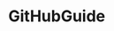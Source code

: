 # GitHubGuide


<!-- MasteringGitHub/
│
├── README.md
│
├── CONTRIBUTING.md
│
├── LICENSE
│
├── docs/
│   ├── Getting_Started.md
│   ├── Branching_Strategies.md
│   ├── Pull_Requests.md
│   ├── Issue_Management.md
│   ├── Code_Review.md
│   ├── Collaborating.md
│   ├── Best_Practices.md
│   ├── Git_Tips.md
│   └── Advanced_GitHub_Usage.md
│
├── examples/
│   ├── README_Examples.md
│   ├── CONTRIBUTING_Examples.md
│   ├── Issue_Templates.md
│   ├── Pull_Request_Templates.md
│   └── GitHub_Actions_Examples.md
│
├── tutorials/
│   ├── Introduction_to_Git.md
│   ├── Advanced_Git.md
│   ├── Managing_Repositories.md
│   ├── Continuous_Integration.md
│   ├── GitHub_Actions.md
│   ├── Managing_Permissions.md
│   └── Collaborating_on_Open_Source.md
│
├── resources/
│   ├── GitHub_Cheat_Sheet.md
│   ├── Useful_Links.md
│   ├── GitHub_Tools.md
│   ├── GitHub_Training.md
│   └── Reference_Materials.md
│
├── images/
│   └── (Any images used in documentation)
│
└── scripts/
    ├── setup_scripts/
    │   └── (Scripts to help with repo setup or management)
    ├── automation_scripts/
    │   └── (Scripts for automating common tasks on GitHub)
    └── examples/
        └── (Example scripts demonstrating GitHub integrations or workflows)

-->
